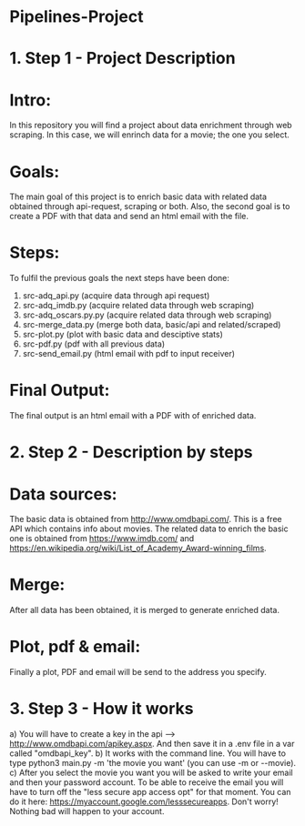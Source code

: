 # Pipelines-Project

# 1. Step 1 - Project Description
  # Intro:
  In this repository you will find a project about data enrichment through web scraping.
  In this case, we will enrinch data for a movie; the one you select.

  # Goals:
  The main goal of this project is to enrich basic data with related data obtained through api-request, scraping or both.     Also, the second goal is to create a PDF with that data and send an html email with the file.

  # Steps:
  To fulfil the previous goals the next steps have been done:
  1. src-adq_api.py (acquire data through api request)
  2. src-adq_imdb.py (acquire related data through web scraping)
  3. src-adq_oscars.py.py (acquire related data through web scraping)
  4. src-merge_data.py (merge both data, basic/api and related/scraped)
  5. src-plot.py (plot with basic data and desciptive stats)
  6. src-pdf.py (pdf with all previous data)
  7. src-send_email.py (html email with pdf to input receiver)

  # Final Output:
  The final output is an html email with a PDF with of enriched data.

# 2. Step 2 - Description by steps
  # Data sources:
  The basic data is obtained from http://www.omdbapi.com/. This is a free API which contains info about movies.
  The related data to enrich the basic one is obtained from https://www.imdb.com/ and                          https://en.wikipedia.org/wiki/List_of_Academy_Award-winning_films.
  # Merge:
  After all data has been obtained, it is merged to generate enriched data.
  # Plot, pdf & email:
  Finally a plot, PDF and email will be send to the address you specify.
  
# 3. Step 3 - How it works
  a) You will have to create a key in the api --> http://www.omdbapi.com/apikey.aspx. And then save it in a .env file in a var called "omdbapi_key".
  b) It works with the command line. You will have to type python3 main.py -m 'the movie you want' (you can use -m or --movie).
  c) After you select the movie you want you will be asked to write your email and then your password account. To be able to receive the email you will have to turn off the "less secure app access opt" for that moment. You can do it here: https://myaccount.google.com/lesssecureapps. Don't worry! Nothing bad will happen to your account.
